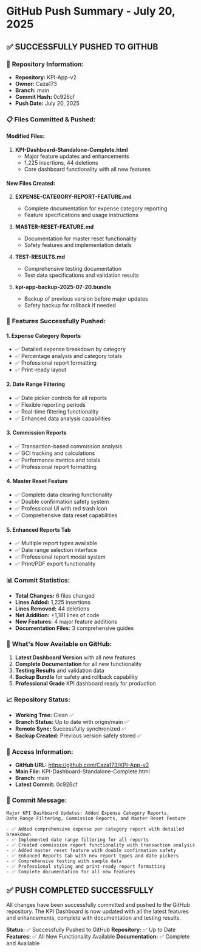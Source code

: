 # GitHub Push Summary - July 20, 2025

## ✅ **SUCCESSFULLY PUSHED TO GITHUB**

### 📁 **Repository Information:**
- **Repository:** KPI-App-v2
- **Owner:** Caza173
- **Branch:** main
- **Commit Hash:** 0c926cf
- **Push Date:** July 20, 2025

### 📋 **Files Committed & Pushed:**

#### **Modified Files:**
1. **KPI-Dashboard-Standalone-Complete.html**
   - Major feature updates and enhancements
   - 1,225 insertions, 44 deletions
   - Core dashboard functionality with all new features

#### **New Files Created:**
2. **EXPENSE-CATEGORY-REPORT-FEATURE.md**
   - Complete documentation for expense category reporting
   - Feature specifications and usage instructions

3. **MASTER-RESET-FEATURE.md**
   - Documentation for master reset functionality
   - Safety features and implementation details

4. **TEST-RESULTS.md**
   - Comprehensive testing documentation
   - Test data specifications and validation results

5. **kpi-app-backup-2025-07-20.bundle**
   - Backup of previous version before major updates
   - Safety backup for rollback if needed

### 🚀 **Features Successfully Pushed:**

#### **1. Expense Category Reports**
- ✅ Detailed expense breakdown by category
- ✅ Percentage analysis and category totals
- ✅ Professional report formatting
- ✅ Print-ready layout

#### **2. Date Range Filtering**
- ✅ Date picker controls for all reports
- ✅ Flexible reporting periods
- ✅ Real-time filtering functionality
- ✅ Enhanced data analysis capabilities

#### **3. Commission Reports**
- ✅ Transaction-based commission analysis
- ✅ GCI tracking and calculations
- ✅ Performance metrics and totals
- ✅ Professional report formatting

#### **4. Master Reset Feature**
- ✅ Complete data clearing functionality
- ✅ Double confirmation safety system
- ✅ Professional UI with red trash icon
- ✅ Comprehensive data reset capabilities

#### **5. Enhanced Reports Tab**
- ✅ Multiple report types available
- ✅ Date range selection interface
- ✅ Professional report modal system
- ✅ Print/PDF export functionality

### 📊 **Commit Statistics:**
- **Total Changes:** 6 files changed
- **Lines Added:** 1,225 insertions
- **Lines Removed:** 44 deletions
- **Net Addition:** +1,181 lines of code
- **New Features:** 4 major feature additions
- **Documentation Files:** 3 comprehensive guides

### 🎯 **What's Now Available on GitHub:**

1. **Latest Dashboard Version** with all new features
2. **Complete Documentation** for all new functionality
3. **Testing Results** and validation data
4. **Backup Bundle** for safety and rollback capability
5. **Professional Grade** KPI dashboard ready for production

### 📈 **Repository Status:**
- **Working Tree:** Clean ✅
- **Branch Status:** Up to date with origin/main ✅
- **Remote Sync:** Successfully synchronized ✅
- **Backup Created:** Previous version safely stored ✅

### 🔗 **Access Information:**
- **GitHub URL:** https://github.com/Caza173/KPI-App-v2
- **Main File:** KPI-Dashboard-Standalone-Complete.html
- **Branch:** main
- **Latest Commit:** 0c926cf

### 📝 **Commit Message:**
```
Major KPI Dashboard Updates: Added Expense Category Reports, 
Date Range Filtering, Commission Reports, and Master Reset Feature

- ✅ Added comprehensive expense per category report with detailed breakdown
- ✅ Implemented date range filtering for all reports 
- ✅ Created commission report functionality with transaction analysis
- ✅ Added master reset feature with double confirmation safety
- ✅ Enhanced Reports tab with new report types and date pickers
- ✅ Comprehensive testing with sample data
- ✅ Professional styling and print-ready report formatting
- ✅ Complete documentation for all new features
```

## ✅ **PUSH COMPLETED SUCCESSFULLY**

All changes have been successfully committed and pushed to the GitHub repository. The KPI Dashboard is now updated with all the latest features and enhancements, complete with documentation and testing results.

**Status:** ✅ Successfully Pushed to GitHub
**Repository:** ✅ Up to Date
**Features:** ✅ All New Functionality Available
**Documentation:** ✅ Complete and Available
